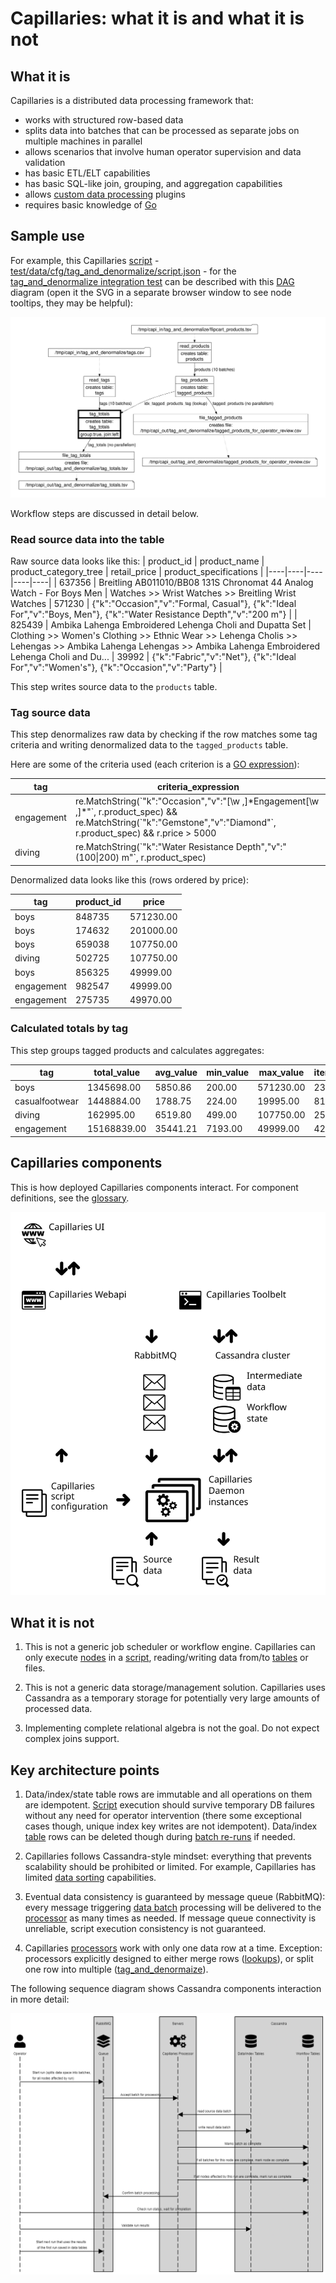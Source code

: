 # Capillaries: what it is and what it is not

## What it is

Capillaries is a distributed data processing framework that:
- works with structured row-based data
- splits data into batches that can be processed as separate jobs on multiple machines in parallel
- allows scenarios that involve human operator supervision and data validation
- has basic ETL/ELT capabilities
- has basic SQL-like join, grouping, and aggregation capabilities
- allows [custom data processing](glossary.md#table_custom_tfm_table) plugins
- requires basic knowledge of [Go](https://go.dev)

## Sample use

For example, this Capillaries [script](glossary.md#script) - [test/data/cfg/tag_and_denormalize/script.json](../test/data/cfg/tag_and_denormalize_quicktest/script.json) - for the [tag_and_denormalize integration test](../test/code/tag_and_denormalize/README.md) can be described with this [DAG](glossary.md#DAG) diagram (open it the SVG in a separate browser window to see node tooltips, they may be helpful):

![dot-lookup](dot-tag-and-denormalize.svg)

Workflow steps are discussed in detail below.

### Read source data into the table

Raw source data looks like this:
| product_id | product_name | product_category_tree | retail_price | product_specifications |
|----|----|----|----|----|
| 637356 | Breitling AB011010/BB08 131S Chronomat 44 Analog Watch - For Boys Men | Watches >> Wrist Watches >> Breitling Wrist Watches | 571230 | {"k":"Occasion","v":"Formal, Casual"}, {"k":"Ideal For","v":"Boys, Men"}, {"k":"Water Resistance Depth","v":"200 m"} |
| 825439 | Ambika Lahenga Embroidered Lehenga Choli and Dupatta Set | Clothing >> Women's Clothing >> Ethnic Wear >> Lehenga Cholis >> Lehengas >> Ambika Lahenga Lehengas >> Ambika Lahenga Embroidered Lehenga Choli and Du... | 39992 | {"k":"Fabric","v":"Net"}, {"k":"Ideal For","v":"Women's"}, {"k":"Occasion","v":"Party"} |

This step writes source data to the `products` table.

### Tag source data

This step denormalizes raw data by checking if the row matches some tag criteria and writing denormalized data to the `tagged_products` table.

Here are some of the criteria used (each criterion is a [GO expression](doc/../glossary.md#go-expressions)):

| tag | criteria_expression |
|----|----|
| engagement | re.MatchString(\`"k":"Occasion","v":"[\w ,]\*Engagement[\w ,]*"\`, r.product_spec) && re.MatchString(\`"k":"Gemstone","v":"Diamond"\`, r.product_spec) && r.price > 5000 |
| diving | re.MatchString(\`"k":"Water Resistance Depth","v":"(100\|200) m"\`, r.product_spec) |

Denormalized data looks like this (rows ordered by price):

| tag | product_id | price
|----|----|----|
| boys | 848735 | 571230.00 |
| boys | 174632 | 201000.00 |
| boys | 659038 | 107750.00 |
| diving | 502725 | 107750.00 |
| boys | 856325 | 49999.00 |
| engagement | 982547 | 49999.00 |
| engagement | 275735 | 49970.00 |

### Calculated totals by tag

This step groups tagged products and calculates aggregates:

| tag | total_value | avg_value | min_value | max_value | item_count|
|----|----|----|----|----|----|
| boys | 1345698.00 | 5850.86 | 200.00 | 571230.00 | 230 |
| casualfootwear | 1448884.00 | 1788.75 | 224.00 | 19995.00 | 810 |
| diving | 162995.00 | 6519.80 | 499.00 | 107750.00 | 25 |
| engagement | 15168839.00 | 35441.21 | 7193.00 | 49999.00 | 428 |

## Capillaries components

This is how deployed Capillaries components interact. For component definitions, see the [glossary](glossary.md).

![deployment](deployment.svg)

## What it is not

1. This is not a generic job scheduler or workflow engine. Capillaries can only execute [nodes](glossary.md#script-node) in a [script](glossary.md#script), reading/writing data from/to [tables](glossary.md#table) or files.

2. This is not a generic data storage/management solution. Capillaries uses Cassandra as a temporary storage for potentially very large amounts of processed data.

3. Implementing complete relational algebra is not the goal. Do not expect complex joins support.
   
## Key architecture points

1. Data/index/state table rows are immutable and all operations on them are idempotent. [Script](glossary.md#script) execution should survive temporary DB failures without any need for operator intervention (there some exceptional cases though, unique index key writes are not idempotent). Data/index [table](glossary.md#table) rows can be deleted though during [batch re-runs](scriptconfig.md#rerun_policy) if needed.
   
2. Capillaries follows Cassandra-style mindset: everything that prevents scalability should be prohibited or limited. For example, Capillaries has limited [data sorting](scriptconfig.md#w_top) capabilities.
   
3. Eventual data consistency is guaranteed by message queue (RabbitMQ): every message triggering [data batch](glossary.md#data-batch) processing will be delivered to the [processor](glossary.md#processor) as many times as needed. If message queue connectivity is unreliable, script execution consistency is not guaranteed.

4. Capillaries [processors](glossary.md#processor) work with only one data row at a time. Exception: processors explicitly designed to either merge rows ([lookups](glossary.md#lookup)), or split one row into multiple ([tag_and_denormaize](glossary.md#tag_and_denormalize-processor)). 

The following sequence diagram shows Cassandra components interaction in more detail:

![sequence](sequence.png)
